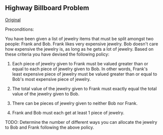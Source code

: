 ## Highway Billboard Problem

[Original](https://community.topcoder.com/stat?c=problem_statement&pm=1166&rd=4705)

Preconditions: 

You have been given a list of jewelry items that must be split amongst
two people: Frank and Bob. Frank likes very expensive jewelry.
Bob doesn't care how expensive the jewelry is, as long as he gets a lot of
jewelry. Based on these criteria you have devised the following policy:

1) Each piece of jewelry given to Frank must be valued greater than or equal
to each piece of jewelry given to Bob. In other words, Frank's least expensive
piece of jewelry must be valued greater than or equal to Bob's most expensive
piece of jewelry.

2) The total value of the jewelry given to Frank must exactly equal the total
value of the jewelry given to Bob.

3) There can be pieces of jewelry given to neither Bob nor Frank.

4) Frank and Bob must each get at least 1 piece of jewelry.

TODO: Determine the number of different ways
you can allocate the jewelry to Bob and Frank following the above policy.

